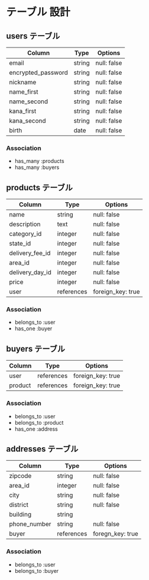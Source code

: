 # テーブル 設計

## users テーブル

| Column             | Type                | Options                 |
|--------------------|---------------------|-------------------------|
| email              | string              | null: false             |
| encrypted_password | string              | null: false             |
| nickname           | string              | null: false             |
| name_first         | string              | null: false             |
| name_second        | string              | null: false             |
| kana_first         | string              | null: false             |
| kana_second        | string              | null: false             |
| birth              | date                | null: false             |

### Association

* has_many :products
* has_many :buyers

## products テーブル

| Column             | Type                | Options                 |
|--------------------|---------------------|-------------------------|
| name               | string              | null: false             |
| description        | text                | null: false             |
| category_id        | integer             | null: false             |
| state_id           | integer             | null: false             |
| delivery_fee_id    | integer             | null: false             |
| area_id            | integer             | null: false             |
| delivery_day_id    | integer             | null: false             |
| price              | integer             | null: false             |
| user               | references          | foreign_key: true       |

### Association

* belongs_to :user
* has_one    :buyer

## buyers テーブル

| Column             | Type                | Options                 |
|--------------------|---------------------|-------------------------|
| user               | references          | foreign_key: true       |
| product            | references          | foreign_key: true       |

### Association

* belongs_to :user
* belongs_to :product
* has_one    :address

## addresses テーブル

| Column             | Type                | Options                 |
|--------------------|---------------------|-------------------------|
| zipcode            | string              | null: false             |
| area_id            | integer             | null: false             |
| city               | string              | null: false             |
| district           | string              | null: false             |
| building           | string              |                         |
| phone_number       | string              | null: false             |
| buyer              | references          | foregn_key: true        |

### Association

* belongs_to :user
* belongs_to :buyer